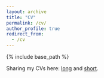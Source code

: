 ```yaml
---
layout: archive
title: "CV"
permalink: /cv/
author_profile: true
redirect_from: 
  - /cv
---
```


{% include base_path %}

Sharing my CVs here: [long](/files/CV_SaeraOh_AgEcon_update.pdf) and [short](/files/CV_SaeraOh_Econ_update.pdf).
